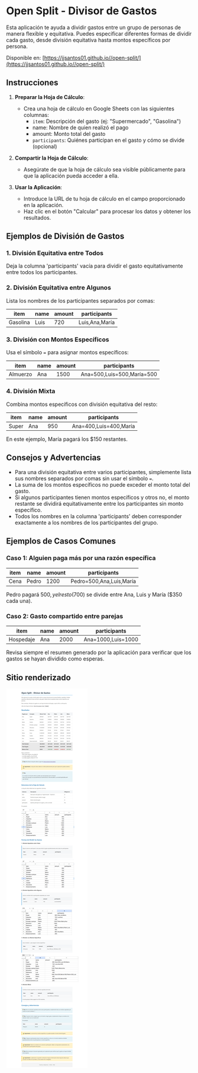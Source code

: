 # Open Split - Divisor de Gastos

Esta aplicación te ayuda a dividir gastos entre un grupo de personas de manera flexible y equitativa. Puedes especificar diferentes formas de dividir cada gasto, desde división equitativa hasta montos específicos por persona.

Disponible en: [https://jjsantos01.github.io//open-split/](https://jjsantos01.github.io//open-split/)

## Instrucciones

1. **Preparar la Hoja de Cálculo**:
   - Crea una hoja de cálculo en Google Sheets con las siguientes columnas:
     - `item`: Descripción del gasto (ej: "Supermercado", "Gasolina")
     - name: Nombre de quien realizó el pago
     - amount: Monto total del gasto
     - `participants`: Quiénes participan en el gasto y cómo se divide (opcional)

2. **Compartir la Hoja de Cálculo**:
   - Asegúrate de que la hoja de cálculo sea visible públicamente para que la aplicación pueda acceder a ella.

3. **Usar la Aplicación**:
   - Introduce la URL de tu hoja de cálculo en el campo proporcionado en la aplicación.
   - Haz clic en el botón "Calcular" para procesar los datos y obtener los resultados.

## Ejemplos de División de Gastos

### 1. División Equitativa entre Todos
Deja la columna 'participants' vacía para dividir el gasto equitativamente entre todos los participantes.

### 2. División Equitativa entre Algunos
Lista los nombres de los participantes separados por comas:

| item     | name | amount | participants      |
|----------|------|--------|-------------------|
| Gasolina | Luis | 720    | Luis,Ana,María    |


### 3. División con Montos Específicos
Usa el símbolo `=` para asignar montos específicos:

| item    | name | amount | participants           |
|---------|------|--------|------------------------|
| Almuerzo| Ana  | 1500   | Ana=500,Luis=500,María=500 |


### 4. División Mixta
Combina montos específicos con división equitativa del resto:

| item  | name | amount | participants           |
|-------|------|--------|------------------------|
| Super | Ana  | 950    | Ana=400,Luis=400,María |

En este ejemplo, María pagará los $150 restantes.

## Consejos y Advertencias

- Para una división equitativa entre varios participantes, simplemente lista sus nombres separados por comas sin usar el símbolo `=`.
- La suma de los montos específicos no puede exceder el monto total del gasto.
- Si algunos participantes tienen montos específicos y otros no, el monto restante se dividirá equitativamente entre los participantes sin monto específico.
- Todos los nombres en la columna 'participants' deben corresponder exactamente a los nombres de los participantes del grupo.

## Ejemplos de Casos Comunes

### Caso 1: Alguien paga más por una razón específica

| item | name | amount | participants |
|------|------|--------|--------------|
| Cena | Pedro | 1200 | Pedro=500,Ana,Luis,María |

Pedro pagará $500, y el resto ($700) se divide entre Ana, Luis y María ($350 cada una).

### Caso 2: Gasto compartido entre parejas

| item | name | amount | participants |
|------|------|--------|--------------|
| Hospedaje | Ana | 2000 | Ana=1000,Luis=1000 |

Revisa siempre el resumen generado por la aplicación para verificar que los gastos se hayan dividido como esperas.

## Sitio renderizado
![Open Split](/images/Open-split.png)
